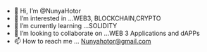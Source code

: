 - 👋 Hi, I’m @NunyaHotor
- 👀 I’m interested in ...WEB3, BLOCKCHAIN,CRYPTO
- 🌱 I’m currently learning ...SOLIDITY
- 💞️ I’m looking to collaborate on ...WEB 3 Applications and dAPPs 
- 📫 How to reach me ... Nunyahotor@gmail.com

<!---
NunyaHotor/NunyaHotor is a ✨ special ✨ repository because its `README.md` (this file) appears on your GitHub profile.
You can click the Preview link to take a look at your changes.
--->
